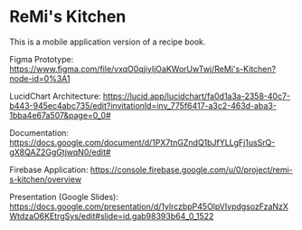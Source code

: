 # ReMi's Kitchen

This is a mobile application version of a recipe book.

Figma Prototype: https://www.figma.com/file/vxqO0qjiyIjOaKWorUwTwj/ReMi's-Kitchen?node-id=0%3A1

LucidChart Architecture: https://lucid.app/lucidchart/fa0d1a3a-2358-40c7-b443-945ec4abc735/edit?invitationId=inv_775f6417-a3c2-463d-aba3-1bba4e67a507&page=0_0#

Documentation: https://docs.google.com/document/d/1PX7tnGZndQ1bJfYLLgFj1usSrQ-gX8QAZ2GgGtjwqN0/edit#

Firebase Application: https://console.firebase.google.com/u/0/project/remi-s-kitchen/overview

Presentation (Google Slides): https://docs.google.com/presentation/d/1ylrczbpP45OlpVIvpdgsozFzaNzXWtdzaO6KEtrgSys/edit#slide=id.gab98393b64_0_1522
